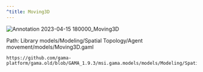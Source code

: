 ```yaml
---
^title: Moving3D
---
```


![Annotation 2023-04-15 180000_Moving3D](https://user-images.githubusercontent.com/4437331/232236531-191a5971-3487-4216-af21-e56a7c913424.png)

Path: Library models/Modeling/Spatial Topology/Agent movement/models/Moving3D.gaml

```gaml reference
https://github.com/gama-platform/gama.old/blob/GAMA_1.9.3/msi.gama.models/models/Modeling/Spatial%20Topology/Agent%20movement/models/Moving3D.gaml
```
